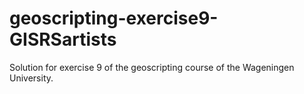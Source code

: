 # geoscripting-exercise9-GISRSartists

Solution for exercise 9 of the geoscripting course of the Wageningen University.